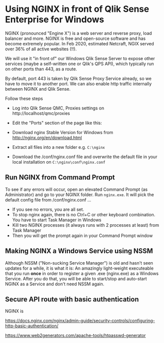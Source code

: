 # Using NGINX in front of Qlik Sense Enterprise for Windows

NGINX (pronounced "Engine X") is a web server and reverse proxy, load balancer and more. NGINX is free and open-source 
software and has become extremely popular. In Feb 2020, estimated Netcraft, NGIX served over 36% of all active websites (!!).

We will use it "in front of" our Windows Qlik Sense Server to expose other services (maybe a self-written one or Qlik's
QPS API), which typically run on other ports than 443, as a route.

By default, port 443 is taken by Qlik Sense Proxy Service already, so we have to move it to another port. We can also enable 
http traffic internally between NGINX and Qlik Sense.

Follow these steps
 - Log into Qlik Sense QMC, Proxies settings on http://localhost/qmc/proxies
 - Edit the "Ports" section of the page like this:
 
 - Download nginx Stable Version for Windows from http://nginx.org/en/download.html
 - Extract all files into a new folder e.g. `C:\nginx`
 - Download the /conf/nginx.conf file and overwrite the default file in your local installation on `C:\nginx\conf\nginx.conf`

## Run NGINX from Command Prompt

To see if any errors will occur, open an elevated Command Prompt (as Administrator) and go to your NGINX folder.
Run `nginx.exe`. It will pick the default config file from /conf/nginx.conf ... 

 - If you see no errors, you are all set.
 - To stop nginx again, there is no Ctrl+C or other keyboard combination. You have to start Task Manager in Windows
 - Kill two NGINX processes (it always runs with 2 processes at least) from Task Manager
 - Then you will get the prompt again in your Command Prompt window
 

## Making NGINX a Windows Service using NSSM

Although NSSM ("Non-sucking Service Manager") is old and hasn't seen updates for a while, it is what it is: 
An amazingly light-weight executeable that you run **once** in order to register a given .exe (nginx.exe) as 
a Windows Service. After you do that, you will be able to start/stop and auto-start NGINX as a Service and
don't need NSSM again.



## Secure API route with basic authentication

NGINX is

https://docs.nginx.com/nginx/admin-guide/security-controls/configuring-http-basic-authentication/

https://www.web2generators.com/apache-tools/htpasswd-generator
